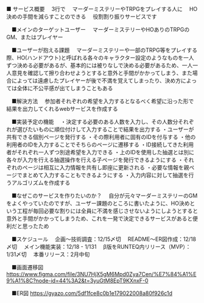■ サービス概要
　3行で
　マーダーミステリーやTRPGをプレイする人に
　HO決めの手間を減らすことのできる
　役割割り振りサービスです

　■メインのターゲットユーザー
　マーダーミステリーやHOありのTRPGのGM、またはプレイヤー

　■ユーザーが抱える課題
　マーダーミステリーや一部のTRPG等をプレイする際、HO(ハンドアウト)と呼ばれる各々のキャラクター設定のようなものを一人ずつ決める必要があるが、基本的には被りなしで決める必要があるため、一人一人意見を確認して擦り合わせようとすると意外と手間がかかってしまう、また場合によっては遠慮したプレイヤーが後で不満を覚えてしまったり、決め方によっては全体に不公平感が出てしまうこともある

　■解決方法
　参加者それぞれの希望を入力するとなるべく希望に沿った形で結果を出力してくれるwebサービスを作成する

　■実装予定の機能
　・決定する必要のある人数を入力し、その人数分それぞれが選びたいものに順位付けして入力することで結果を出力する
    ・ユーザーが共有できる個別ページを発行する
    ・その際利用者に固有のIDを付与する
    ・他の利用者のIDを入力することでそちらのページに遷移する
    ・ID接続してきた利用者がそれぞれ一人ずつ別途希望を入力できる
    ・上のIDを使用した抽選とは別に各々が入力を行える抽選操作を行える子ページを発行できるようにする
    ・それぞれのページは相互に入力情報を共有し即座に更新される
    ・必要な情報を親ページでまとめて入力することもできるようにする
    ・入力内容に対して抽選を行うアルゴリズムを作成する

　■なぜこのサービスを作りたいのか？
　自分が元々マーダーミステリーのGMをよくやっていたのですが、ユーザー課題のところに書いたように、HO決めという工程が毎回必要な割りには全員に不満を感じさせないようにしようとすると意外と手間がかかってしまうため、これを一発で決定できるサービスがあると便利だと思ったため

　■スケジュール
　企画〜技術調査：12/15〆切
　README〜ER図作成：12/18〆切
　メイン機能実装：12/18 - 1/131
　β版をRUNTEQ内リリース（MVP）：1/31〆切
　本番リリース：2月中旬

　■画面遷移図
https://www.figma.com/file/3NU7HjX5gM6Mpd0Zya7Cen/%E7%84%A1%E9%A1%8C?node-id=44%3A2&t=3yuGtM8EpT9KXnxF-0

　■ER図
https://gyazo.com/5df1fce8c0b1e179022008a80f926c1d
